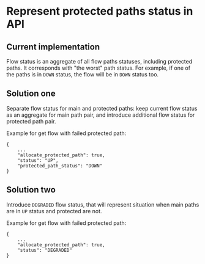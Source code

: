 # Represent protected paths status in API

## Current implementation
Flow status is an aggregate of all flow paths statuses, including protected paths. It corresponds with "the worst" path status.
For example, if one of the paths is in `DOWN` status, the flow will be in `DOWN` status too.

## Solution one
Separate flow status for main and protected paths: keep current flow status as an aggregate for main path pair,
and introduce additional flow status for protected path pair.

Example for get flow with failed protected path:
```
{
    ...
    "allocate_protected_path": true,
    "status": "UP",
    "protected_path_status": "DOWN"
}
```

## Solution two
Introduce `DEGRADED` flow status, that will represent situation when main paths are in `UP` status and protected are not.

Example for get flow with failed protected path:
```
{
    ...
    "allocate_protected_path": true,
    "status": "DEGRADED"
}
```
